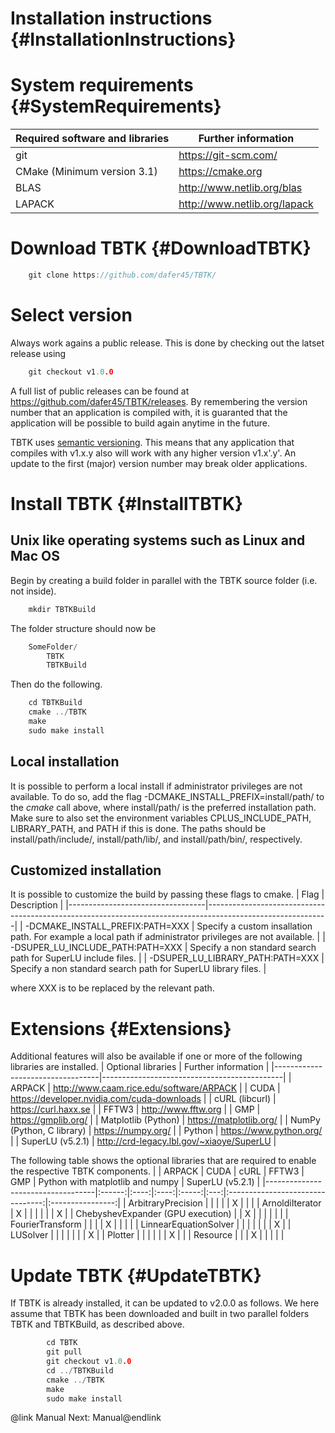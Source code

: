 Installation instructions {#InstallationInstructions}
======

# System requirements {#SystemRequirements}
| Required software and libraries | Further information          |
|---------------------------------|------------------------------|
| git                             | https://git-scm.com/         |
| CMake (Minimum version 3.1)     | https://cmake.org            |
| BLAS                            | http://www.netlib.org/blas   |
| LAPACK                          | http://www.netlib.org/lapack |

# Download TBTK {#DownloadTBTK}

```cpp
	git clone https://github.com/dafer45/TBTK/
```

# Select version
Always work agains a public release.
This is done by checking out the latset release using
```cpp
	git checkout v1.0.0
```
A full list of public releases can be found at https://github.com/dafer45/TBTK/releases.
By remembering the version number that an application is compiled with, it is guaranted that the application will be possible to build again anytime in the future.

TBTK uses [semantic versioning](https://semver.org/spec/v2.0.0.html).
This means that any application that compiles with v1.x.y also will work with any higher version v1.x'.y'.
An update to the first (major) version number may break older applications.

# Install TBTK {#InstallTBTK}
## Unix like operating systems such as Linux and Mac OS
Begin by creating a build folder in parallel with the TBTK source folder (i.e. not inside).
```cpp
	mkdir TBTKBuild
```
The folder structure should now be
```cpp
	SomeFolder/
		TBTK
		TBTKBuild
```
Then do the following.
```cpp
	cd TBTKBuild
	cmake ../TBTK
	make
	sudo make install
```

## Local installation
It is possible to perform a local install if administrator privileges are not available.
To do so, add the flag -DCMAKE_INSTALL_PREFIX=install/path/ to the *cmake* call above, where install/path/ is the preferred installation path.
Make sure to also set the environment variables CPLUS_INCLUDE_PATH, LIBRARY_PATH, and PATH if this is done.
The paths should be install/path/include/, install/path/lib/, and install/path/bin/, respectively.

## Customized installation
It is possible to customize the build by passing these flags to cmake.
| Flag                             | Description                                                                                                |
|----------------------------------|------------------------------------------------------------------------------------------------------------|
| -DCMAKE_INSTALL_PREFIX:PATH=XXX  | Specify a custom insallation path. For example a local path if administrator privileges are not available. |
| -DSUPER_LU_INCLUDE_PATH:PATH=XXX | Specify a non standard search path for SuperLU include files.                                              |
| -DSUPER_LU_LIBRARY_PATH:PATH=XXX | Specify a non standard search path for SuperLU library files.                                              |

where XXX is to be replaced by the relevant path.

# Extensions {#Extensions}
Additional features will also be available if one or more of the following libraries are installed.
| Optional libraries               | Further information                         |
|----------------------------------|---------------------------------------------|
| ARPACK                           | http://www.caam.rice.edu/software/ARPACK    |
| CUDA                             | https://developer.nvidia.com/cuda-downloads |
| cURL (libcurl)                   | https://curl.haxx.se                        |
| FFTW3                            | http://www.fftw.org                         |
| GMP                              | https://gmplib.org/                         |
| Matplotlib (Python)              | https://matplotlib.org/                     |
| NumPy (Python, C library)        | https://numpy.org/                          |
| Python                           | https://www.python.org/                     |
| SuperLU (v5.2.1)                 | http://crd-legacy.lbl.gov/~xiaoye/SuperLU   |

The following table shows the optional libraries that are required to enable the respective TBTK components.
|                                   | ARPACK | CUDA | cURL | FFTW3 | GMP | Python with matplotlib and numpy | SuperLU (v5.2.1) |
|-----------------------------------|:------:|:----:|:----:|:-----:|:---:|:--------------------------------:|:----------------:|
| ArbitraryPrecision                |        |      |      |       | X   |                                  |                  |
| ArnoldiIterator                   | X      |      |      |       |     |                                  | X                |
| ChebyshevExpander (GPU execution) |        | X    |      |       |     |                                  |                  |
| FourierTransform                  |        |      |      | X     |     |                                  |                  |
| LinnearEquationSolver             |        |      |      |       |     |                                  | X                |
| LUSolver                          |        |      |      |       |     |                                  | X                |
| Plotter                           |        |      |      |       |     | X                                |                  |
| Resource                          |        |      | X    |       |     |                                  |                  |

# Update TBTK {#UpdateTBTK}
If TBTK is already installed, it can be updated to v2.0.0 as follows.
We here assume that TBTK has been downloaded and built in two parallel folders TBTK and TBTKBuild, as described above.
```cpp
        cd TBTK
        git pull
        git checkout v1.0.0
        cd ../TBTKBuild
        cmake ../TBTK
        make
        sudo make install
```

@link Manual Next: Manual@endlink
